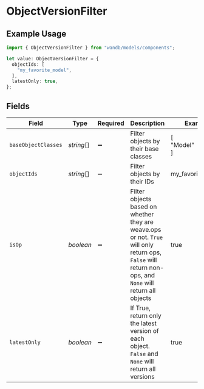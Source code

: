 # ObjectVersionFilter

## Example Usage

```typescript
import { ObjectVersionFilter } from "wandb/models/components";

let value: ObjectVersionFilter = {
  objectIds: [
    "my_favorite_model",
  ],
  latestOnly: true,
};
```

## Fields

| Field                                                                                                                                                   | Type                                                                                                                                                    | Required                                                                                                                                                | Description                                                                                                                                             | Example                                                                                                                                                 |
| ------------------------------------------------------------------------------------------------------------------------------------------------------- | ------------------------------------------------------------------------------------------------------------------------------------------------------- | ------------------------------------------------------------------------------------------------------------------------------------------------------- | ------------------------------------------------------------------------------------------------------------------------------------------------------- | ------------------------------------------------------------------------------------------------------------------------------------------------------- |
| `baseObjectClasses`                                                                                                                                     | *string*[]                                                                                                                                              | :heavy_minus_sign:                                                                                                                                      | Filter objects by their base classes                                                                                                                    | [<br/>"Model"<br/>]                                                                                                                                     |
| `objectIds`                                                                                                                                             | *string*[]                                                                                                                                              | :heavy_minus_sign:                                                                                                                                      | Filter objects by their IDs                                                                                                                             | my_favorite_model                                                                                                                                       |
| `isOp`                                                                                                                                                  | *boolean*                                                                                                                                               | :heavy_minus_sign:                                                                                                                                      | Filter objects based on whether they are weave.ops or not. `True` will only return ops, `False` will return non-ops, and `None` will return all objects | true                                                                                                                                                    |
| `latestOnly`                                                                                                                                            | *boolean*                                                                                                                                               | :heavy_minus_sign:                                                                                                                                      | If True, return only the latest version of each object. `False` and `None` will return all versions                                                     | true                                                                                                                                                    |